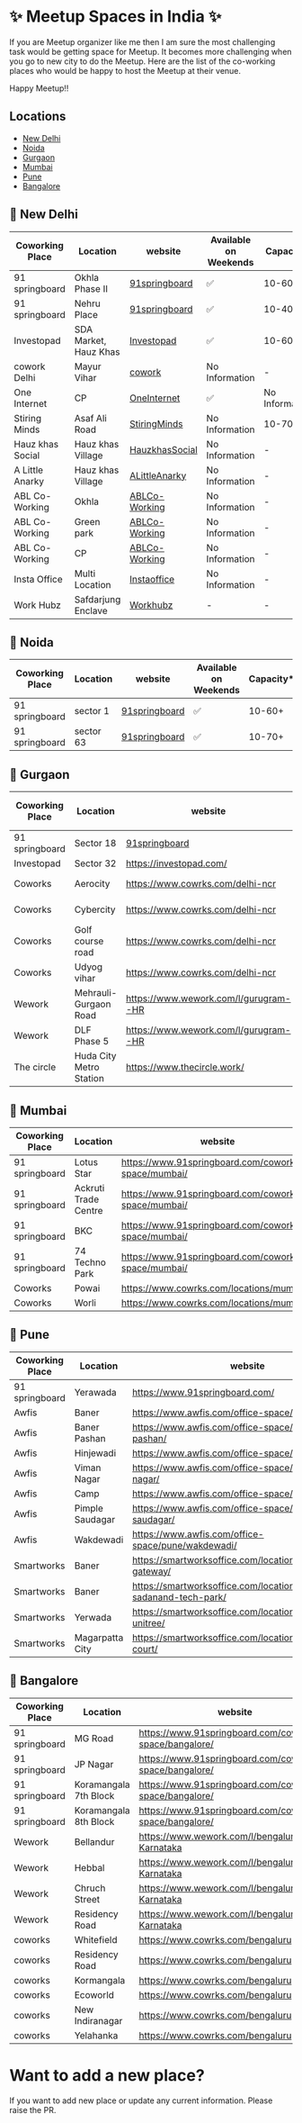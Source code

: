 # :sparkles: Meetup Spaces in India :sparkles:
If you are Meetup organizer like me then I am sure the most challenging task would be getting space for Meetup. It becomes more challenging when you go to new city to do the Meetup. Here are the list of the co-working places who would be happy to host the Meetup at their venue.

Happy Meetup!!

## Locations
- [New Delhi](#round_pushpin-new-delhi)
- [Noida](#round_pushpin-noida)
- [Gurgaon](#round_pushpin-gurgaon)
- [Mumbai](#round_pushpin-mumbai)
- [Pune](#round_pushpin-pune)
- [Bangalore](#round_pushpin-bangalore)



## :round_pushpin: New Delhi
| Coworking Place | Location |  website | Available on Weekends | Capacity* | Email | 
| ------ | ------ | ------ | ------ | ------ | ------ |
| 91 springboard | Okhla Phase II | [91springboard](https://www.91springboard.com/) | :white_check_mark: | 10-60+ | - |
| 91 springboard | Nehru Place | [91springboard](https://www.91springboard.com/) | :white_check_mark: | 10-40+ | - |
| Investopad | SDA Market, Hauz Khas | [Investopad](https://investopad.com/) | :white_check_mark: |  10-60+ | - |
| cowork Delhi | Mayur Vihar | [cowork](http://coworkdelhi.com/) | No Information | - | - |
| One Internet | CP | [OneInternet](http://www.oneinternet.in/) | :white_check_mark: |  No Information | 10-30 | - |
| Stiring Minds | Asaf Ali Road | [StiringMinds](https://stirringminds.com/) | No Information | 10-70 | - |
| Hauz khas Social | Hauz khas Village | [HauzkhasSocial](https://socialoffline.in/workspace/) | No Information | - | - |
| A Little Anarky | Hauz khas Village |  [ALittleAnarky](https://alittleanarkyfilms.com/co-working) | No Information | - | - |
| ABL Co-Working | Okhla | [ABLCo-Working](https://www.ablworkspaces.com/)  | No Information | - | - |
| ABL Co-Working | Green park |  [ABLCo-Working](https://www.ablworkspaces.com/) | No Information | - | - |
| ABL Co-Working | CP |  [ABLCo-Working](https://www.ablworkspaces.com/) | No Information | - |  - |
| Insta Office | Multi Location  | [Instaoffice](https://www.instaoffice.in/) | No Information | - | - |
| Work Hubz | Safdarjung Enclave | [Workhubz](https://workhubz.in/) | - | - |

## :round_pushpin: Noida
| Coworking Place | Location |  website | Available on Weekends |  Capacity* | 
| ------ | ------ | ------ | ------ | ------ |
| 91 springboard | sector 1 | [91springboard](https://www.91springboard.com/)| :white_check_mark: | 10-60+ |
| 91 springboard | sector 63 | [91springboard](https://www.91springboard.com/) | :white_check_mark: | 10-70+ |


## :round_pushpin: Gurgaon
| Coworking Place | Location |  website | Available on Weekends |  Capacity* | 
| ------ | ------ | ------ |  ------ | ------ |
| 91 springboard | Sector 18 | [91springboard](https://www.91springboard.com/)| :white_check_mark: | 10-100+ |
| Investopad | Sector 32 | https://investopad.com/ | :white_check_mark: | - |
| Coworks | Aerocity | https://www.cowrks.com/delhi-ncr | No Information |  - |
| Coworks | Cybercity | https://www.cowrks.com/delhi-ncr | No Information |  - |
| Coworks | Golf course road | https://www.cowrks.com/delhi-ncr | No Information |  - |
| Coworks | Udyog vihar | https://www.cowrks.com/delhi-ncr | No Information |  - |
| Wework | Mehrauli-Gurgaon Road | https://www.wework.com/l/gurugram--HR | No Information |  - |
| Wework | DLF Phase 5 | https://www.wework.com/l/gurugram--HR | No Information |  - |
| The circle | Huda City Metro Station | https://www.thecircle.work/ | :white_check_mark: |   - |


## :round_pushpin: Mumbai
| Coworking Place | Location |  website |
| ------ | ------ | ------ |
| 91 springboard | Lotus Star | https://www.91springboard.com/coworking-space/mumbai/ |
| 91 springboard | Ackruti Trade Centre | https://www.91springboard.com/coworking-space/mumbai/ |
| 91 springboard | BKC | https://www.91springboard.com/coworking-space/mumbai/ |
| 91 springboard | 74 Techno Park | https://www.91springboard.com/coworking-space/mumbai/ |
| Coworks | Powai | https://www.cowrks.com/locations/mumbai |
| Coworks | Worli | https://www.cowrks.com/locations/mumbai |


## :round_pushpin: Pune
| Coworking Place | Location |  website |
| ------ | ------ | ------ |
| 91 springboard | Yerawada | https://www.91springboard.com/ |
| Awfis           | Baner           | https://www.awfis.com/office-space/pune/baner/                      |
| Awfis           | Baner Pashan    | https://www.awfis.com/office-space/pune/baner---pashan/             |
| Awfis           | Hinjewadi       | https://www.awfis.com/office-space/pune/hinjawadi/                  |
| Awfis           | Viman Nagar     | https://www.awfis.com/office-space/pune/viman-nagar/                |
| Awfis           | Camp            | https://www.awfis.com/office-space/pune/camp/                       |
| Awfis           | Pimple Saudagar | https://www.awfis.com/office-space/pune/pimple-saudagar/            |
| Awfis           | Wakdewadi       | https://www.awfis.com/office-space/pune/wakdewadi/                  |
| Smartworks      | Baner           | https://smartworksoffice.com/location/pune/pride-gateway/           |
| Smartworks      | Baner           | https://smartworksoffice.com/location/pune/amar-sadanand-tech-park/ |
| Smartworks      | Yerwada         | https://smartworksoffice.com/location/pune/nyati-unitree/           |
| Smartworks      | Magarpatta City | https://smartworksoffice.com/location/pune/summer-court/            |


## :round_pushpin: Bangalore
| Coworking Place | Location |  website |
| ------ | ------ | ------ |
| 91 springboard | MG Road | https://www.91springboard.com/coworking-space/bangalore/ |
| 91 springboard | JP Nagar | https://www.91springboard.com/coworking-space/bangalore/ |
| 91 springboard | Koramangala 7th Block | https://www.91springboard.com/coworking-space/bangalore/ |
| 91 springboard | Koramangala 8th Block| https://www.91springboard.com/coworking-space/bangalore/ |
| Wework |  Bellandur |  https://www.wework.com/l/bengaluru--Karnataka |
| Wework |  Hebbal |  https://www.wework.com/l/bengaluru--Karnataka |
| Wework |  Chruch Street |  https://www.wework.com/l/bengaluru--Karnataka |
| Wework |  Residency Road |  https://www.wework.com/l/bengaluru--Karnataka |
| coworks | Whitefield | https://www.cowrks.com/bengaluru | 
| coworks | Residency Road | https://www.cowrks.com/bengaluru | 
| coworks | Kormangala | https://www.cowrks.com/bengaluru | 
| coworks | Ecoworld | https://www.cowrks.com/bengaluru | 
| coworks | New Indiranagar | https://www.cowrks.com/bengaluru | 
| coworks | Yelahanka | https://www.cowrks.com/bengaluru | 


# Want to add a new place?
If you want to add new place or update any current information. Please raise the PR.
